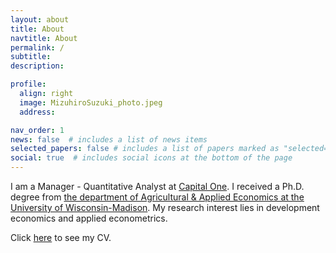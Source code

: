 ```yaml
---
layout: about
title: About
navtitle: About
permalink: /
subtitle:
description:

profile:
  align: right
  image: MizuhiroSuzuki_photo.jpeg
  address: 

nav_order: 1
news: false  # includes a list of news items
selected_papers: false # includes a list of papers marked as "selected={true}"
social: true  # includes social icons at the bottom of the page
---
```



<!--- Put your address / P.O. box / other info right below your picture. You can also disable any these elements by editing `profile` property of the YAML header of your `_pages/about.md`. Edit `_bibliography/papers.bib` and Jekyll will render your [publications page](/al-folio/publications/) automatically. --->

I am a Manager - Quantitative Analyst at [Capital One](https://www.capitalone.com/).
I received a Ph.D. degree from [the department of Agricultural & Applied Economics at the University of Wisconsin-Madison](https://aae.wisc.edu/).
My research interest lies in development economics and applied econometrics.

Click [here](vitae) to see my CV.

